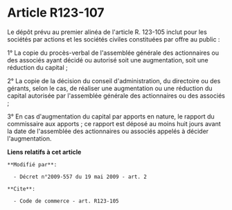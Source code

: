 # Article R123-107

Le dépôt prévu au premier alinéa de l'article R. 123-105 inclut pour les sociétés par actions et les sociétés civiles
constituées par offre au public :

1° La copie du procès-verbal de l'assemblée générale des actionnaires ou des associés ayant décidé ou autorisé soit une
augmentation, soit une réduction du capital ;

2° La copie de la décision du conseil d'administration, du directoire ou des gérants, selon le cas, de réaliser une
augmentation ou une réduction du capital autorisée par l'assemblée générale des actionnaires ou des associés ;

3° En cas d'augmentation du capital par apports en nature, le rapport du commissaire aux apports ; ce rapport est déposé au
moins huit jours avant la date de l'assemblée des actionnaires ou associés appelés à décider l'augmentation.

**Liens relatifs à cet article**

	**Modifié par**:

	  - Décret n°2009-557 du 19 mai 2009 - art. 2

	**Cite**:

	  - Code de commerce - art. R123-105
